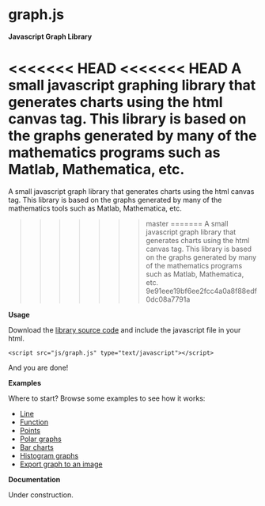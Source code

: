 graph.js
=====

**Javascript Graph Library**

<<<<<<< HEAD
<<<<<<< HEAD
A small javascript graphing library that generates charts using the html canvas tag. This library is based on the graphs generated by many of the mathematics programs such as Matlab, Mathematica, etc.
=======
A small javascript graph library that generates charts using the html canvas tag. This library is based on the graphs generated by many of the mathematics tools such as Matlab, Mathematica, etc.
>>>>>>> master
=======
A small javascript graph library that generates charts using the html canvas tag. This library is based on the graphs generated by many of the mathematics programs such as Matlab, Mathematica, etc.
>>>>>>> 9e91eee19bf6ee2fcc4a0a8f88edf0dc08a7791a

**Usage**

Download the [library source code](https://github.com/dhuertas/graph.js/tarball/master) and include the javascript file in your html.

```
<script src="js/graph.js" type="text/javascript"></script>
```

And you are done!

**Examples**

Where to start? Browse some examples to see how it works:
- [Line](http://htmlpreview.github.com/?https://github.com/dhuertas/graph.js/blob/master/examples/line.html)
- [Function](http://htmlpreview.github.com/?https://github.com/dhuertas/graph.js/blob/master/examples/function.html)
- [Points](http://htmlpreview.github.com/?https://github.com/dhuertas/graph.js/blob/master/examples/points.html)
- [Polar graphs](http://htmlpreview.github.com/?https://github.com/dhuertas/graph.js/blob/master/examples/polar.html)
- [Bar charts](http://htmlpreview.github.com/?https://github.com/dhuertas/graph.js/blob/master/examples/bars.html)
- [Histogram graphs](http://htmlpreview.github.com/?https://github.com/dhuertas/graph.js/blob/master/examples/histogram.html)
- [Export graph to an image](http://htmlpreview.github.com/?https://github.com/dhuertas/graph.js/blob/master/examples/image.html)

**Documentation**

Under construction.